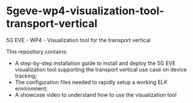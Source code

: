 # 5geve-wp4-visualization-tool-transport-vertical
5G EVE - WP4 - Visualization tool for the transport vertical

This repository contains:
- A step-by-step installation guide to install and deploy the 5G EVE visualization tool supporting the transport vertical use case on device tracking;
- The configuration files needed to rapidly setup a working ELK environment;
- A showcase video to understand how to use the visualization tool 

